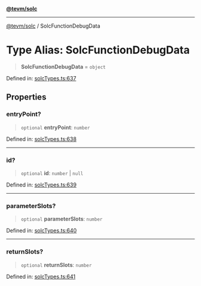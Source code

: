 [**@tevm/solc**](../README.md)

***

[@tevm/solc](../globals.md) / SolcFunctionDebugData

# Type Alias: SolcFunctionDebugData

> **SolcFunctionDebugData** = `object`

Defined in: [solcTypes.ts:637](https://github.com/evmts/compiler/blob/main/packages/solc/src/solcTypes.ts#L637)

## Properties

### entryPoint?

> `optional` **entryPoint**: `number`

Defined in: [solcTypes.ts:638](https://github.com/evmts/compiler/blob/main/packages/solc/src/solcTypes.ts#L638)

***

### id?

> `optional` **id**: `number` \| `null`

Defined in: [solcTypes.ts:639](https://github.com/evmts/compiler/blob/main/packages/solc/src/solcTypes.ts#L639)

***

### parameterSlots?

> `optional` **parameterSlots**: `number`

Defined in: [solcTypes.ts:640](https://github.com/evmts/compiler/blob/main/packages/solc/src/solcTypes.ts#L640)

***

### returnSlots?

> `optional` **returnSlots**: `number`

Defined in: [solcTypes.ts:641](https://github.com/evmts/compiler/blob/main/packages/solc/src/solcTypes.ts#L641)
